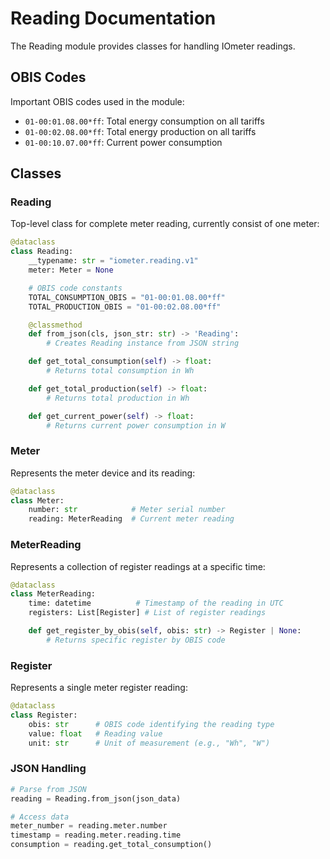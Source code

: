 # Reading Documentation

The Reading module provides classes for handling IOmeter readings. 

## OBIS Codes

Important OBIS codes used in the module:

- `01-00:01.08.00*ff`: Total energy consumption on all tariffs
- `01-00:02.08.00*ff`: Total energy production on all tariffs
- `01-00:10.07.00*ff`: Current power consumption

## Classes

### Reading
Top-level class for complete meter reading, currently consist of one meter:
```python
@dataclass
class Reading:
    __typename: str = "iometer.reading.v1"
    meter: Meter = None

    # OBIS code constants
    TOTAL_CONSUMPTION_OBIS = "01-00:01.08.00*ff"
    TOTAL_PRODUCTION_OBIS = "01-00:02.08.00*ff"

    @classmethod
    def from_json(cls, json_str: str) -> 'Reading':
        # Creates Reading instance from JSON string

    def get_total_consumption(self) -> float:
        # Returns total consumption in Wh

    def get_total_production(self) -> float:
        # Returns total production in Wh

    def get_current_power(self) -> float:
        # Returns current power consumption in W
```

### Meter
Represents the meter device and its reading:
```python
@dataclass
class Meter:
    number: str            # Meter serial number
    reading: MeterReading  # Current meter reading
```

### MeterReading
Represents a collection of register readings at a specific time:
```python
@dataclass
class MeterReading:
    time: datetime          # Timestamp of the reading in UTC
    registers: List[Register] # List of register readings

    def get_register_by_obis(self, obis: str) -> Register | None:
        # Returns specific register by OBIS code
```

### Register
Represents a single meter register reading:
```python
@dataclass
class Register:
    obis: str      # OBIS code identifying the reading type
    value: float   # Reading value
    unit: str      # Unit of measurement (e.g., "Wh", "W")
```

### JSON Handling
```python
# Parse from JSON
reading = Reading.from_json(json_data)

# Access data
meter_number = reading.meter.number
timestamp = reading.meter.reading.time
consumption = reading.get_total_consumption()
```